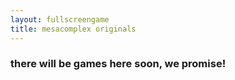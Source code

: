 ```yaml
---
layout: fullscreengame
title: mesacomplex originals
---
```

<h3>there will be games here soon, we promise!</h3>
